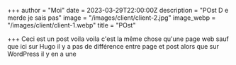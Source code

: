 +++
author = "Moi"
date = 2023-03-29T22:00:00Z
description = "POst D e merde je sais pas"
image = "/images/client/client-2.jpg"
image_webp = "/images/client/client-1.webp"
title = "POst"

+++
Ceci est un post voila voila c'est la même chose qu'une page web sauf que ici sur Hugo il y a pas de différence entre page et post alors que sur WordPress il y en a une